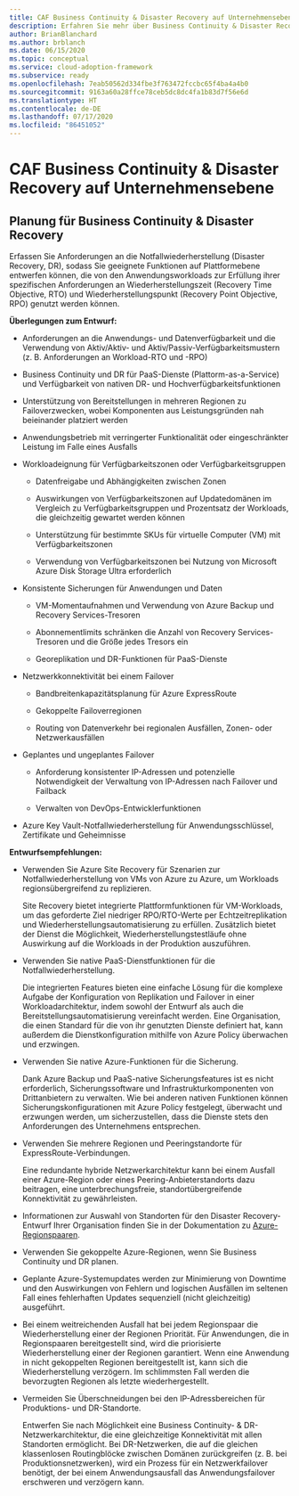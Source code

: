 ```yaml
---
title: CAF Business Continuity & Disaster Recovery auf Unternehmensebene
description: Erfahren Sie mehr über Business Continuity & Disaster Recovery auf Unternehmensebene im Microsoft Cloud Adoption Framework für Azure.
author: BrianBlanchard
ms.author: brblanch
ms.date: 06/15/2020
ms.topic: conceptual
ms.service: cloud-adoption-framework
ms.subservice: ready
ms.openlocfilehash: 7eab50562d334fbe3f763472fccbc65f4ba4a4b0
ms.sourcegitcommit: 9163a60a28ffce78ceb5dc8dc4fa1b83d7f56e6d
ms.translationtype: HT
ms.contentlocale: de-DE
ms.lasthandoff: 07/17/2020
ms.locfileid: "86451052"
---
```

# <a name="caf-enterprise-scale-business-continuity-and-disaster-recovery"></a>CAF Business Continuity & Disaster Recovery auf Unternehmensebene

## <a name="planning-for-business-continuity-and-disaster-recovery"></a>Planung für Business Continuity & Disaster Recovery

Erfassen Sie Anforderungen an die Notfallwiederherstellung (Disaster Recovery, DR), sodass Sie geeignete Funktionen auf Plattformebene entwerfen können, die von den Anwendungsworkloads zur Erfüllung ihrer spezifischen Anforderungen an Wiederherstellungszeit (Recovery Time Objective, RTO) und Wiederherstellungspunkt (Recovery Point Objective, RPO) genutzt werden können.

**Überlegungen zum Entwurf:**

- Anforderungen an die Anwendungs- und Datenverfügbarkeit und die Verwendung von Aktiv/Aktiv- und Aktiv/Passiv-Verfügbarkeitsmustern (z. B. Anforderungen an Workload-RTO und -RPO)

- Business Continuity und DR für PaaS-Dienste (Plattorm-as-a-Service) und Verfügbarkeit von nativen DR- und Hochverfügbarkeitsfunktionen

- Unterstützung von Bereitstellungen in mehreren Regionen zu Failoverzwecken, wobei Komponenten aus Leistungsgründen nah beieinander platziert werden

- Anwendungsbetrieb mit verringerter Funktionalität oder eingeschränkter Leistung im Falle eines Ausfalls

- Workloadeignung für Verfügbarkeitszonen oder Verfügbarkeitsgruppen

  - Datenfreigabe und Abhängigkeiten zwischen Zonen

  - Auswirkungen von Verfügbarkeitszonen auf Updatedomänen im Vergleich zu Verfügbarkeitsgruppen und Prozentsatz der Workloads, die gleichzeitig gewartet werden können

  - Unterstützung für bestimmte SKUs für virtuelle Computer (VM) mit Verfügbarkeitszonen

  - Verwendung von Verfügbarkeitszonen bei Nutzung von Microsoft Azure Disk Storage Ultra erforderlich

- Konsistente Sicherungen für Anwendungen und Daten

  - VM-Momentaufnahmen und Verwendung von Azure Backup und Recovery Services-Tresoren

  - Abonnementlimits schränken die Anzahl von Recovery Services-Tresoren und die Größe jedes Tresors ein

  - Georeplikation und DR-Funktionen für PaaS-Dienste

- Netzwerkkonnektivität bei einem Failover

  - Bandbreitenkapazitätsplanung für Azure ExpressRoute

  - Gekoppelte Failoverregionen

  - Routing von Datenverkehr bei regionalen Ausfällen, Zonen- oder Netzwerkausfällen

- Geplantes und ungeplantes Failover

  - Anforderung konsistenter IP-Adressen und potenzielle Notwendigkeit der Verwaltung von IP-Adressen nach Failover und Failback

  - Verwalten von DevOps-Entwicklerfunktionen

- Azure Key Vault-Notfallwiederherstellung für Anwendungsschlüssel, Zertifikate und Geheimnisse

**Entwurfsempfehlungen:**

- Verwenden Sie Azure Site Recovery für Szenarien zur Notfallwiederherstellung von VMs von Azure zu Azure, um Workloads regionsübergreifend zu replizieren.

  Site Recovery bietet integrierte Plattformfunktionen für VM-Workloads, um das geforderte Ziel niedriger RPO/RTO-Werte per Echtzeitreplikation und Wiederherstellungsautomatisierung zu erfüllen. Zusätzlich bietet der Dienst die Möglichkeit, Wiederherstellungstestläufe ohne Auswirkung auf die Workloads in der Produktion auszuführen.

- Verwenden Sie native PaaS-Dienstfunktionen für die Notfallwiederherstellung.

  Die integrierten Features bieten eine einfache Lösung für die komplexe Aufgabe der Konfiguration von Replikation und Failover in einer Workloadarchitektur, indem sowohl der Entwurf als auch die Bereitstellungsautomatisierung vereinfacht werden. Eine Organisation, die einen Standard für die von ihr genutzten Dienste definiert hat, kann außerdem die Dienstkonfiguration mithilfe von Azure Policy überwachen und erzwingen.

- Verwenden Sie native Azure-Funktionen für die Sicherung.

  Dank Azure Backup und PaaS-native Sicherungsfeatures ist es nicht erforderlich, Sicherungssoftware und Infrastrukturkomponenten von Drittanbietern zu verwalten. Wie bei anderen nativen Funktionen können Sicherungskonfigurationen mit Azure Policy festgelegt, überwacht und erzwungen werden, um sicherzustellen, dass die Dienste stets den Anforderungen des Unternehmens entsprechen.

- Verwenden Sie mehrere Regionen und Peeringstandorte für ExpressRoute-Verbindungen.

  Eine redundante hybride Netzwerkarchitektur kann bei einem Ausfall einer Azure-Region oder eines Peering-Anbieterstandorts dazu beitragen, eine unterbrechungsfreie, standortübergreifende Konnektivität zu gewährleisten.

- Informationen zur Auswahl von Standorten für den Disaster Recovery-Entwurf Ihrer Organisation finden Sie in der Dokumentation zu [Azure-Regionspaaren](https://docs.microsoft.com/azure/best-practices-availability-paired-regions).

- Verwenden Sie gekoppelte Azure-Regionen, wenn Sie Business Continuity und DR planen.

- Geplante Azure-Systemupdates werden zur Minimierung von Downtime und den Auswirkungen von Fehlern und logischen Ausfällen im seltenen Fall eines fehlerhaften Updates sequenziell (nicht gleichzeitig) ausgeführt.

- Bei einem weitreichenden Ausfall hat bei jedem Regionspaar die Wiederherstellung einer der Regionen Priorität. Für Anwendungen, die in Regionspaaren bereitgestellt sind, wird die priorisierte Wiederherstellung einer der Regionen garantiert. Wenn eine Anwendung in nicht gekoppelten Regionen bereitgestellt ist, kann sich die Wiederherstellung verzögern. Im schlimmsten Fall werden die bevorzugten Regionen als letzte wiederhergestellt.

- Vermeiden Sie Überschneidungen bei den IP-Adressbereichen für Produktions- und DR-Standorte.

  Entwerfen Sie nach Möglichkeit eine Business Continuity- & DR-Netzwerkarchitektur, die eine gleichzeitige Konnektivität mit allen Standorten ermöglicht. Bei DR-Netzwerken, die auf die gleichen klassenlosen Routingblöcke zwischen Domänen zurückgreifen (z. B. bei Produktionsnetzwerken), wird ein Prozess für ein Netzwerkfailover benötigt, der bei einem Anwendungsausfall das Anwendungsfailover erschweren und verzögern kann.
